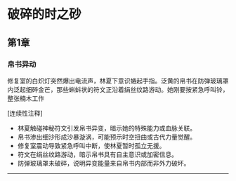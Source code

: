 # 破碎的时之砂

## 第1章

### 帛书异动
修复室的白炽灯突然爆出电流声，林夏下意识蜷起手指。泛黄的帛书在防弹玻璃罩内泛起细碎金芒，那些蝌蚪状的符文正沿着绢丝纹路游动。她刚要按紧急呼叫铃，整张楠木工作

[连续性注释]
- 林夏触碰神秘符文引发帛书异变，暗示她的特殊能力或血脉关联。
- 帛书渗出细沙形成沙暴漩涡，可能预示时空扭曲或古代力量觉醒。
- 修复室震动导致紧急呼叫中断，使林夏暂时孤立无援。
- 符文在绢丝纹路游动，暗示帛书具有自主意识或加密信息。
- 防弹玻璃罩未破碎，说明异变能量来自帛书内部而非外力破坏。


---

